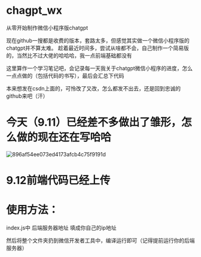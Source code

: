 # chagpt_wx
从零开始制作微信小程序版chatgpt

现在github一搜都是收费的版本，套路太多，但感觉其实做一个微信小程序版的chatgpt并不算太难。
趁着最近时间多，尝试从啥都不会，自己制作一个简易版的，当然比不过大佬的哈哈哈，我一点前端基础都没有

这里算作一个学习笔记吧，会记录每一天我关于chatgpt微信小程序的进度，怎么一点点做的（包括代码的书写），最后会汇总下代码

本来想发在csdn上面的，可怜改了又改，怎么都发不出去，还是回到忠诚的github来吧（汗）

# 今天（9.11）已经差不多做出了雏形，怎么做的现在还在写哈哈
![896af54ee073ed4173afcb4c75f9191d](https://github.com/ccdou/chagpt_wx/assets/44962328/3981a5b3-d3fa-4197-ab1c-f9f9a3559735)


# 9.12前端代码已经上传
# 使用方法：

index.js中 后端服务器地址 填成你自己的ip地址

然后将整个文件夹扔到微信开发者工具中，编译运行即可（记得提前运行你的后端服务器）

